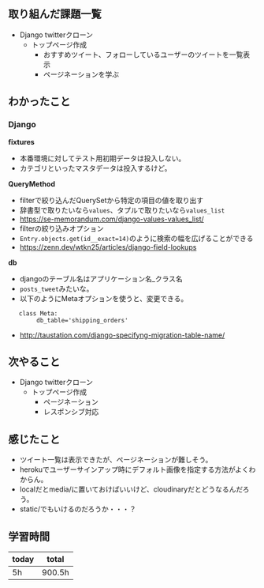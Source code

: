 ## 取り組んだ課題一覧
- Django twitterクローン
	- トップページ作成
		- おすすめツイート、フォローしているユーザーのツイートを一覧表示
		- ページネーションを学ぶ
## わかったこと
### Django
**fixtures**
- 本番環境に対してテスト用初期データは投入しない。
- カテゴリといったマスタデータは投入するけど。

**QueryMethod**
- filterで絞り込んだQuerySetから特定の項目の値を取り出す
- 辞書型で取りたいなら`values`、タプルで取りたいなら`values_list`
- https://se-memorandum.com/django-values-values_list/
- filterの絞り込みオプション
- `Entry.objects.get(id__exact=14)`のように検索の幅を広げることができる
- https://zenn.dev/wtkn25/articles/django-field-lookups

**db**
- djangoのテーブル名はアプリケーション名_クラス名
- `posts_tweet`みたいな。
- 以下のようにMetaオプションを使うと、変更できる。
```
   class Meta:
        db_table='shipping_orders'
```
- http://taustation.com/django-specifyng-migration-table-name/

## 次やること
- Django twitterクローン
	- トップページ作成
		- ページネーション
		- レスポンシブ対応
## 感じたこと
- ツイート一覧は表示できたが、ページネーションが難しそう。
- herokuでユーザーサインアップ時にデフォルト画像を指定する方法がよくわからん。
- localだとmedia/に置いておけばいいけど、cloudinaryだとどうなるんだろう。
- static/でもいけるのだろうか・・・？

## 学習時間

| today | total  |
| ----- | ------ |
| 5h    | 900.5h |
